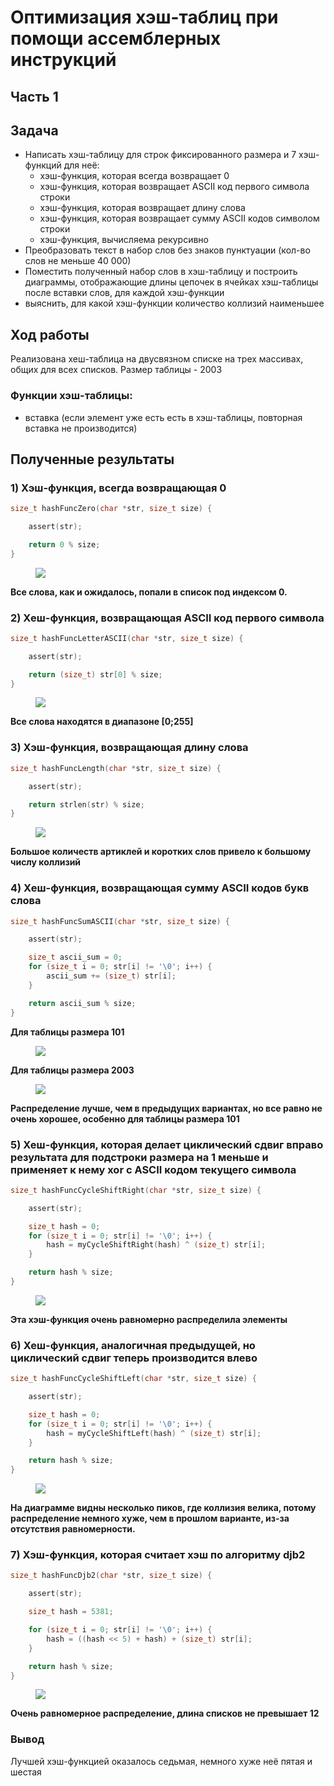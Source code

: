 # Оптимизация хэш-таблиц при помощи ассемблерных инструкций

## Часть 1

## Задача

- Написать хэш-таблицу для строк фиксированного размера и 7 хэш-функций для неё:
    - хэш-функция, которая всегда возвращает 0
    - хэш-функция, которая возвращает ASCII код первого символа строки
    - хэш-функция, которая возвращает длину слова
    - хэш-функция, которая возвращает сумму ASCII кодов символом строки
    - хэш-функция, вычисляема рекурсивно
- Преобразовать текст в набор слов без знаков пунктуации (кол-во слов не меньше 40 000)
- Поместить полученный набор слов в хэш-таблицу и построить диаграммы, отображающие длины цепочек в ячейках хэш-таблицы после вставки слов, для каждой хэш-функции
- выяснить, для какой хэш-функции количество коллизий наименьшее

## Ход работы

Реализована хеш-таблица на двусвязном списке на трех массивах, общих для всех списков. Размер таблицы - 2003
### Функции хэш-таблицы:
- вставка (если элемент уже есть есть в хэш-таблицы, повторная вставка не производится)

## Полученные результаты

### 1) Хэш-функция, всегда возвращающая 0

```C
size_t hashFuncZero(char *str, size_t size) {

    assert(str);

    return 0 % size;
}
```

<figure>
<img src="Images/charts/hash_func_1.png">
</figure>

**Все слова, как и ожидалось, попали в список под индексом 0.**

### 2) Хеш-функция, возвращающая ASCII код первого символа

```C
size_t hashFuncLetterASCII(char *str, size_t size) {

    assert(str);

    return (size_t) str[0] % size;
}
```

<figure>
<img src="Images/charts/hash_func_2.png">
</figure>

**Все слова находятся в диапазоне [0;255]**

### 3) Хэш-функция, возвращающая длину слова

```C
size_t hashFuncLength(char *str, size_t size) {

    assert(str);

    return strlen(str) % size;
}
```

<figure>
<img src="Images/charts/hash_func_3.png">
</figure>

**Большое количеств артиклей и коротких слов привело к большому числу коллизий**

### 4) Хеш-функция, возвращающая сумму ASCII кодов букв слова

```C
size_t hashFuncSumASCII(char *str, size_t size) {

    assert(str);

    size_t ascii_sum = 0;
    for (size_t i = 0; str[i] != '\0'; i++) {
        ascii_sum += (size_t) str[i];
    }

    return ascii_sum % size;
}
```

**Для таблицы размера 101**

<figure>
<img src="Images/charts/hash_func_4_101.png">
</figure>

**Для таблицы размера 2003**

<figure>
<img src="Images/charts/hash_func_4.png">
</figure>

**Распределение лучше, чем в предыдущих вариантах, но все равно не очень хорошее, особенно для таблицы размера 101**

### 5) Хеш-функция, которая делает циклический сдвиг вправо результата для подстроки размера на 1 меньше и применяет к нему xor с ASCII кодом текущего символа

```C
size_t hashFuncCycleShiftRight(char *str, size_t size) {

    assert(str);

    size_t hash = 0;
    for (size_t i = 0; str[i] != '\0'; i++) {
        hash = myCycleShiftRight(hash) ^ (size_t) str[i];
    }

    return hash % size;
}
```

<figure>
<img src="Images/charts/hash_func_5.png">
</figure>

**Эта хэш-функция очень равномерно распределила элементы**

### 6) Хеш-функция, аналогичная предыдущей, но циклический сдвиг теперь производится влево

```C
size_t hashFuncCycleShiftLeft(char *str, size_t size) {

    assert(str);

    size_t hash = 0;
    for (size_t i = 0; str[i] != '\0'; i++) {
        hash = myCycleShiftLeft(hash) ^ (size_t) str[i];
    }

    return hash % size;
}
```

<figure>
<img src="Images/charts/hash_func_6.png">
</figure>

**На диаграмме видны несколько пиков, где коллизия велика, потому распределение немного хуже, чем в прошлом варианте, из-за отсутствия равномерности.**

### 7) Хэш-функция, которая считает хэш по алгоритму djb2

```C
size_t hashFuncDjb2(char *str, size_t size) {

    assert(str);

    size_t hash = 5381;

    for (size_t i = 0; str[i] != '\0'; i++) {
        hash = ((hash << 5) + hash) + (size_t) str[i];
    }

    return hash % size;
}
```

<figure>
<img src="Images/charts/hash_func_7.png">
</figure>

**Очень равномерное распределение, длина списков не превышает 12**

### Вывод

Лучшей хэш-функцией оказалось седьмая, немного хуже неё пятая и шестая


